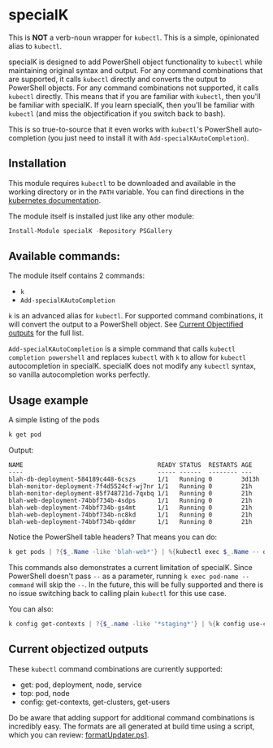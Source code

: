 # specialK

This is **NOT** a verb-noun wrapper for `kubectl`. This is a simple, opinionated alias to `kubectl`.

specialK is designed to add PowerShell object functionality to `kubectl` while maintaining original syntax and output. For any command combinations that are supported, it calls `kubectl` directly and converts the output to PowerShell objects. For any command combinations not supported, it calls `kubectl` directly. This means that if you are familiar with `kubectl`, then you'll be familiar with specialK. If you learn specialK, then you'll be familiar with `kubectl` (and miss the objectification if you switch back to bash).

This is so true-to-source that it even works with `kubectl`'s PowerShell auto-completion (you just need to install it with `Add-specialKAutoCompletion`).

## Installation

This module requires `kubectl` to be downloaded and available in the working directory or in the `PATH` variable. You can find directions in the [kubernetes documentation](https://kubernetes.io/docs/tasks/tools/).

The module itself is installed just like any other module:

```powershell
Install-Module specialK -Repository PSGallery
```

## Available commands:

The module itself contains 2 commands:

- `k`
- `Add-specialKAutoCompletion`

`k` is an advanced alias for `kubectl`. For supported command combinations, it will convert the output to a PowerShell object. See [Current Objectified outputs](#current-objectized-outputs) for the full list.

`Add-specialKAutoCompletion` is a simple command that calls `kubectl completion powershell` and replaces `kubectl` with `k` to allow for `kubectl` autocompletion in specialK. specialK does not modify any `kubectl` syntax, so vanilla autocompletion works perfectly.

## Usage example

A simple listing of the pods

```powershell
k get pod
```

Output:

```plaintext
NAME                                     READY STATUS  RESTARTS AGE
----                                     ----- ------  -------- ---
blah-db-deployment-584189c448-6cszs      1/1   Running 0        3d13h
blah-monitor-deployment-7f4d5524cf-wj7nr 1/1   Running 0        21h
blah-monitor-deployment-85f748721d-7qxbq 1/1   Running 0        21h
blah-web-deployment-74bbf734b-4sdps      1/1   Running 0        21h
blah-web-deployment-74bbf734b-gs4mt      1/1   Running 0        21h
blah-web-deployment-74bbf734b-nc8kd      1/1   Running 0        21h
blah-web-deployment-74bbf734b-qddmr      1/1   Running 0        21h
```

Notice the PowerShell table headers? That means you can do:

```powershell
k get pods | ?{$_.Name -like 'blah-web*'} | %{kubectl exec $_.Name -- date}
```

This commands also demonstrates a current limitation of specialK. Since PowerShell doesn't pass `--` as a parameter, running `k exec pod-name -- command` will skip the `--`. In the future, this will be fully supported and there is no issue switching back to calling plain `kubectl` for this use case.

You can also:

```powershell
k config get-contexts | ?{$_.name -like '*staging*'} | %{k config use-context $_.name}
```

## Current objectized outputs

These `kubectl` command combinations are currently supported:

- get: pod, deployment, node, service
- top: pod, node
- config: get-contexts, get-clusters, get-users

Do be aware that adding support for additional command combinations is incredibly easy. The formats are all generated at build time using a script, which you can review: [formatUpdater.ps1](repoScripts/formatUpdater.ps1).